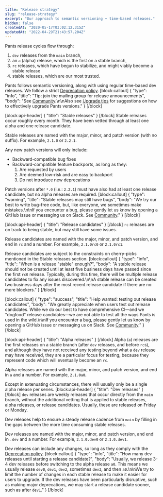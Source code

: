 ```yaml
---
title: "Release strategy"
slug: "release-strategy"
excerpt: "Our approach to semantic versioning + time-based releases."
hidden: false
createdAt: "2020-05-17T03:02:12.315Z"
updatedAt: "2022-04-29T21:43:57.204Z"
---
```

Pants release cycles flow through:
1. `dev` releases from the `main` branch,
2. an `a` (alpha) release, which is the first on a stable branch,
3. `rc` releases, which have begun to stabilize, and might viably become a stable release
4. stable releases, which are our most trusted.

Pants follows semantic versioning, along with using regular time-based dev releases. We follow a strict [Deprecation policy](doc:deprecation-policy).
[block:callout]
{
  "type": "info",
  "title": "Tip: join the mailing group for release announcements",
  "body": "See [Community](doc:community).\n\nAlso see [Upgrade tips](doc:upgrade-tips) for suggestions on how to effectively upgrade Pants versions."
}
[/block]

[block:api-header]
{
  "title": "Stable releases"
}
[/block]
Stable releases occur roughly every month. They have been vetted through at least one alpha and one release candidate.

Stable releases are named with the major, minor, and patch version (with no suffix). For example, `2.1.0` or `2.2.1`.

Any new patch versions will only include:
- Backward-compatible bug fixes
- Backward-compatible feature backports, as long as they:
  1. Are requested by users
  1. Are deemed low-risk and are easy to backport
  1. Do not introduce new deprecations 

Patch versions after `*.0` (i.e.: `2.2.1`) must have also had at least one release candidate, but no alpha releases are required.
[block:callout]
{
  "type": "warning",
  "title": "Stable releases may still have bugs",
  "body": "We try our best to write bug-free code, but, like everyone, we sometimes make mistakes.\n\nIf you encounter a bug, please gently let us know by opening a GitHub issue or messaging us on Slack. See [Community](doc:community)."
}
[/block]

[block:api-header]
{
  "title": "Release candidates"
}
[/block]
`rc` releases are on track to being stable, but may still have some issues.

Release candidates are named with the major, minor, and patch version, and end in `rc` and a number. For example, `2.1.0rc0` or `2.1.0rc1`.

Release candidates are subject to the constraints on cherry-picks mentioned in the Stable releases section.
[block:callout]
{
  "type": "info",
  "title": "When is a release \"stable\" enough?",
  "body": "A stable release should not be created until at least five business days have passed since the first `rc0` release. Typically, during this time, there will be multiple release candidates to fix any issues discovered.\n\nA stable release can be created two business days after the most recent release candidate if there are no more blockers."
}
[/block]

[block:callout]
{
  "type": "success",
  "title": "Help wanted: testing out release candidates",
  "body": "We greatly appreciate when users test out release candidates. While we do our best to have comprehensive CI—and we \"dogfood\" release candidates—we are not able to test all the ways Pants is used in the wild.\n\nIf you encounter a bug, please gently let us know by opening a GitHub issue or messaging us on Slack. See [Community](doc:community)."
}
[/block]

[block:api-header]
{
  "title": "Alpha releases"
}
[/block]
Alpha (`a`) releases are the first releases on a stable branch (after `dev` releases, and before `rc`s), and although they have not received any testing beyond what a `dev` release may have received, they are a particular focus for testing, because they represent code which will eventually become an `rc`.

Alpha releases are named with the major, minor, and patch version, and end in `a` and a number.  For example, `2.1.0a0`.

Except in extenuating circumstances, there will usually only be a single alpha release per series.
[block:api-header]
{
  "title": "Dev releases"
}
[/block]
`dev` releases are weekly releases that occur directly from the `main` branch, without the additional vetting that is applied to stable releases, alpha releases, or release candidates. Usually, these are released on Friday or Monday.

Dev releases help to ensure a steady release cadence from `main` by filling in the gaps between the more time consuming stable releases.

Dev releases are named with the major, minor, and patch version, and end in `.dev` and a number. For example, `2.1.0.dev0` or `2.1.0.dev1`.

Dev releases can include any changes, so long as they comply with the [Deprecation policy](doc:deprecation-policy).
[block:callout]
{
  "type": "info",
  "title": "How many dev releases until starting a release candidate?",
  "body": "Usually, we release 3-4 dev releases before switching to the alpha release `a0`. This means we usually release `dev0`, `dev1`, `dev2`, sometimes `dev3`, and then `a0`.\n\nWe try to limit the number of changes in each stable release to make it easier for users to upgrade. If the dev releases have been particularly disruptive, such as making major deprecations, we may start a release candidate sooner, such as after `dev1`."
}
[/block]